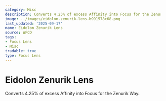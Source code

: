 ```yaml
---
category: Misc
description: Converts 4.25% of excess Affinity into Focus for the Zenurik Way.
image: ../images/eidolon-zenurik-lens-b991578c68.png
last_updated: '2025-09-17'
name: Eidolon Zenurik Lens
source: WFCD
tags:
- Focus Lens
- Misc
tradable: true
type: Focus Lens
---
```


# Eidolon Zenurik Lens

Converts 4.25% of excess Affinity into Focus for the Zenurik Way.

